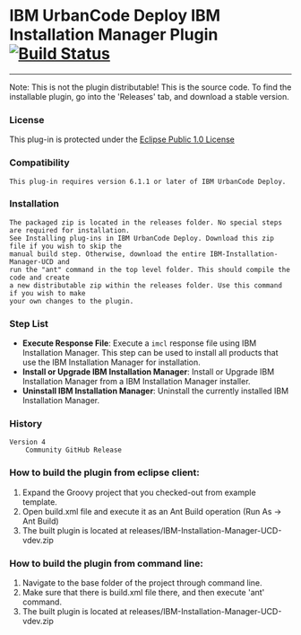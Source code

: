 # IBM UrbanCode Deploy IBM Installation Manager Plugin [![Build Status](https://travis-ci.org/IBM-UrbanCode/IBM-Installation-Manager-UCD.svg?branch=master)](https://travis-ci.org/IBM-UrbanCode/IBM-Installation-Manager-UCD)
---
Note: This is not the plugin distributable! This is the source code. To find the installable plugin, go into the 'Releases' tab, and download a stable version.

### License
This plug-in is protected under the [Eclipse Public 1.0 License](http://www.eclipse.org/legal/epl-v10.html)

### Compatibility
	This plug-in requires version 6.1.1 or later of IBM UrbanCode Deploy.

### Installation
	The packaged zip is located in the releases folder. No special steps are required for installation.
	See Installing plug-ins in IBM UrbanCode Deploy. Download this zip file if you wish to skip the
	manual build step. Otherwise, download the entire IBM-Installation-Manager-UCD and
	run the "ant" command in the top level folder. This should compile the code and create
	a new distributable zip within the releases folder. Use this command if you wish to make
	your own changes to the plugin.

### Step List
- **Execute Response File**: Execute a `imcl` response file using IBM Installation Manager. This step can be used to install all products that use the IBM Installation Manager for installation.
- **Install or Upgrade IBM Installation Manager**: Install or Upgrade IBM Installation Manager from a IBM Installation Manager installer.
- **Uninstall IBM Installation Manager**: Uninstall the currently installed IBM Installation Manager.

### History
    Version 4
        Community GitHub Release

### How to build the plugin from eclipse client:

1. Expand the Groovy project that you checked-out from example template.
2. Open build.xml file and execute it as an Ant Build operation (Run As -> Ant Build)
3. The built plugin is located at releases/IBM-Installation-Manager-UCD-vdev.zip

### How to build the plugin from command line:

1. Navigate to the base folder of the project through command line.
2. Make sure that there is build.xml file there, and then execute 'ant' command.
3. The built plugin is located at releases/IBM-Installation-Manager-UCD-vdev.zip
